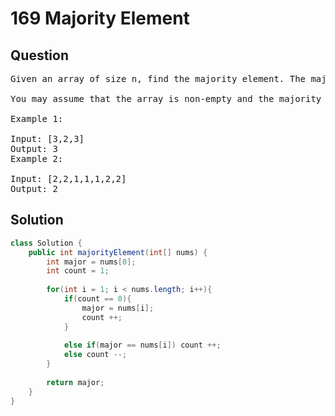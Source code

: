 # 169 Majority Element
## Question
<pre>
Given an array of size n, find the majority element. The majority element is the element that appears more than ⌊ n/2 ⌋ times.

You may assume that the array is non-empty and the majority element always exist in the array.

Example 1:

Input: [3,2,3]
Output: 3
Example 2:

Input: [2,2,1,1,1,2,2]
Output: 2
</pre>
<div STYLE="page-break-after: always;">

## Solution
```java
class Solution {
    public int majorityElement(int[] nums) {
        int major = nums[0];
        int count = 1;
        
        for(int i = 1; i < nums.length; i++){
            if(count == 0){
                major = nums[i];
                count ++;
            }
            
            else if(major == nums[i]) count ++;
            else count --;
        }
        
        return major;
    }
}
```
